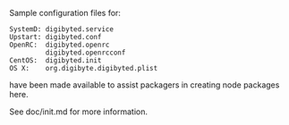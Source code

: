 Sample configuration files for:
```
SystemD: digibyted.service
Upstart: digibyted.conf
OpenRC:  digibyted.openrc
         digibyted.openrcconf
CentOS:  digibyted.init
OS X:    org.digibyte.digibyted.plist
```
have been made available to assist packagers in creating node packages here.

See doc/init.md for more information.
